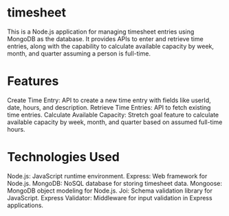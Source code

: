 # timesheet
This is a Node.js application for managing timesheet entries using MongoDB as the database. It provides APIs to enter and retrieve time entries, along with the capability to calculate available capacity by week, month, and quarter assuming a person is full-time.

# Features
Create Time Entry: API to create a new time entry with fields like userId, date, hours, and description.
Retrieve Time Entries: API to fetch existing time entries.
Calculate Available Capacity: Stretch goal feature to calculate available capacity by week, month, and quarter based on assumed full-time hours.
# Technologies Used
Node.js: JavaScript runtime environment.
Express: Web framework for Node.js.
MongoDB: NoSQL database for storing timesheet data.
Mongoose: MongoDB object modeling for Node.js.
Joi: Schema validation library for JavaScript.
Express Validator: Middleware for input validation in Express applications.
